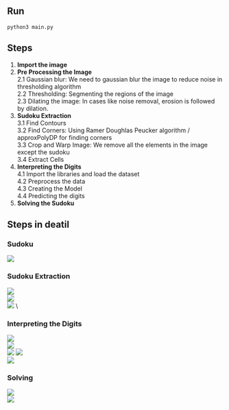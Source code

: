 ## Run
```
python3 main.py
```

## Steps
1. **Import the image**
2. **Pre Processing the Image** \
   2.1 Gaussian blur: We need to gaussian blur the image to reduce noise in thresholding algorithm \
   2.2 Thresholding: Segmenting the regions of the image \
   2.3 Dilating the image: In cases like noise removal, erosion is followed by dilation.
3. **Sudoku Extraction** \
3.1 Find Contours \
3.2 Find Corners: Using Ramer Doughlas Peucker algorithm / approxPolyDP for finding corners \
3.3 Crop and Warp Image: We remove all the elements in the image except the sudoku \
3.4 Extract Cells 
4. **Interpreting the Digits** \
4.1 Import the libraries and load the dataset \
4.2 Preprocess the data \
4.3 Creating the Model \
4.4 Predicting the digits
5. **Solving the Sudoku**

## Steps in deatil
### Sudoku
![](https://github.com/Joy2469/Sudoku_AI/blob/master/images/sudoku_1.jpg) 
<!-- ### Pre Processing the Image
![](images/pre_processed.png) \
![](https://github.com/Joy2469/Sudoku_AI/blob/master/images/processed.png) -->
### Sudoku Extraction
![](https://github.com/Joy2469/Sudoku_AI/blob/master/images/pre_processed.png) \
![](https://github.com/Joy2469/Sudoku_AI/blob/master/images/cropped.png) \
![](https://github.com/Joy2469/Sudoku_AI/blob/master/images/processed_sudoku.png) \


### Interpreting the Digits
![](https://github.com/Joy2469/Sudoku_AI/blob/master/images/extracted_cell.png) \
![](https://github.com/Joy2469/Sudoku_AI/blob/master/images/cell_contour.png) \
![](https://github.com/Joy2469/Sudoku_AI/blob/master/images/model.png) 
![](https://github.com/Joy2469/Sudoku_AI/blob/master/images/number.png) \
![](https://github.com/Joy2469/Sudoku_AI/blob/master/images/predicted_num.png) 
### Solving
![](https://github.com/Joy2469/Sudoku_AI/blob/master/images/sudokuboard.png) \
![](https://github.com/Joy2469/Sudoku_AI/blob/master/images/Solved.png) 


